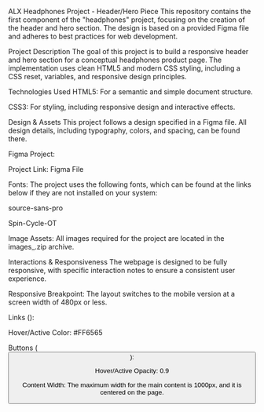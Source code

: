 ALX Headphones Project - Header/Hero Piece
This repository contains the first component of the "headphones" project, focusing on the creation of the header and hero section. The design is based on a provided Figma file and adheres to best practices for web development.

Project Description
The goal of this project is to build a responsive header and hero section for a conceptual headphones product page. The implementation uses clean HTML5 and modern CSS styling, including a CSS reset, variables, and responsive design principles.

Technologies Used
HTML5: For a semantic and simple document structure.

CSS3: For styling, including responsive design and interactive effects.

Design & Assets
This project follows a design specified in a Figma file. All design details, including typography, colors, and spacing, can be found there.

Figma Project:

Project Link: Figma File

Fonts: The project uses the following fonts, which can be found at the links below if they are not installed on your system:

source-sans-pro

Spin-Cycle-OT

Image Assets: All images required for the project are located in the images_.zip archive.

Interactions & Responsiveness
The webpage is designed to be fully responsive, with specific interaction notes to ensure a consistent user experience.

Responsive Breakpoint: The layout switches to the mobile version at a screen width of 480px or less.

Links (<a>):

Hover/Active Color: #FF6565

Buttons (<button>):

Hover/Active Opacity: 0.9

Content Width: The maximum width for the main content is 1000px, and it is centered on the page.